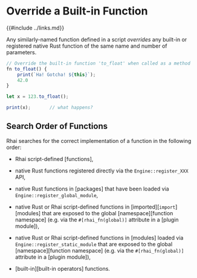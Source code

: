 Override a Built-in Function
===========================

{{#include ../links.md}}

Any similarly-named function defined in a script _overrides_ any built-in or registered
native Rust function of the same name and number of parameters.

```js
// Override the built-in function 'to_float' when called as a method
fn to_float() {
    print(`Ha! Gotcha! ${this}`);
    42.0
}

let x = 123.to_float();

print(x);       // what happens?
```


Search Order of Functions
-------------------------

Rhai searches for the correct implementation of a function in the following order:

* Rhai script-defined [functions],

* native Rust functions registered directly via the `Engine::register_XXX` API,

* native Rust functions in [packages] that have been loaded via `Engine::register_global_module`,

* native Rust or Rhai script-defined functions in [imported][`import`] [modules] that are exposed to
  the global [namespace][function namespace] (e.g. via the `#[rhai_fn(global)]` attribute in a
  [plugin module]),

* native Rust or Rhai script-defined functions in [modules] loaded via
  `Engine::register_static_module` that are exposed to the global [namespace][function namespace]
  (e.g. via the `#[rhai_fn(global)]` attribute in a [plugin module]),

* [built-in][built-in operators] functions.
